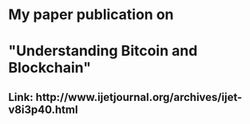 <h1>My paper publication on</h1>
<h1> "Understanding Bitcoin and Blockchain" </h1>
<h2>Link: http://www.ijetjournal.org/archives/ijet-v8i3p40.html </h2>
